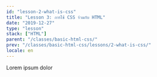 ```yaml
---
id: "lesson-2-what-is-css"
title: "Lesson 3: การใช้ CSS ร่วมกับ HTML"
date: "2019-12-27"
type: "lesson"
stack: ["HTML"]
parent: "/classes/basic-html-css/"
prev: "/classes/basic-html-css/lessons/2-what-is-css/"
locale: en
---
```


Lorem ipsum dolor
